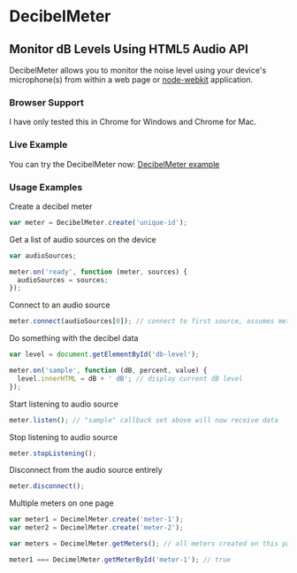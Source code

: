 # DecibelMeter

## Monitor dB Levels Using HTML5 Audio API

DecibelMeter allows you to monitor the noise level using your device's microphone(s) from within a web page or [node-webkit](https://github.com/rogerwang/node-webkit) application.

### Browser Support

I have only tested this in Chrome for Windows and Chrome for Mac.

### Live Example

You can try the DecibelMeter now: [DecibelMeter example](https://www.jasonpecor.com/code/DecibelMeter/example/example.html)

### Usage Examples

Create a decibel meter
```javascript
var meter = DecibelMeter.create('unique-id');
```

Get a list of audio sources on the device
```javascript
var audioSources;

meter.on('ready', function (meter, sources) {
  audioSources = sources;
});
```

Connect to an audio source
```javascript
meter.connect(audioSources[0]); // connect to first source, assumes meter is ready
```

Do something with the decibel data
```javascript
var level = document.getElementById('db-level');

meter.on('sample', function (dB, percent, value) {
  level.innerHTML = dB + ' dB'; // display current dB level
});
```

Start listening to audio source
```javascript
meter.listen(); // "sample" callback set above will now receive data
```

Stop listening to audio source
```javascript
meter.stopListening();
```

Disconnect from the audio source entirely
```javascript
meter.disconnect();
```

Multiple meters on one page
```javascript
var meter1 = DecimelMeter.create('meter-1');
var meter2 = DecimelMeter.create('meter-2');

var meters = DecimelMeter.getMeters(); // all meters created on this page

meter1 === DecimelMeter.getMeterById('meter-1'); // true
```






